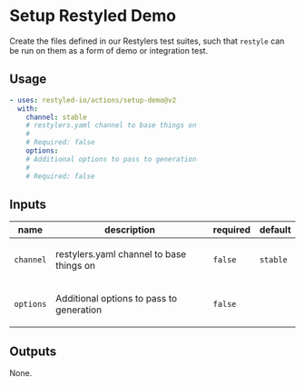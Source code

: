 # Setup Restyled Demo

Create the files defined in our Restylers test suites, such that `restyle` can
be run on them as a form of demo or integration test.

## Usage

```yaml
- uses: restyled-io/actions/setup-demo@v2
  with:
    channel: stable
    # restylers.yaml channel to base things on
    #
    # Required: false
    options:
    # Additional options to pass to generation
    #
    # Required: false
```

## Inputs

| name      | description                                     | required | default  |
| --------- | ----------------------------------------------- | -------- | -------- |
| `channel` | <p>restylers.yaml channel to base things on</p> | `false`  | `stable` |
| `options` | <p>Additional options to pass to generation</p> | `false`  |          |

## Outputs

None.
